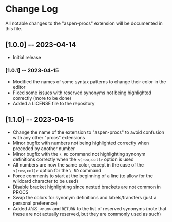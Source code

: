 # Change Log

All notable changes to the "aspen-procs" extension will be documented in this file.


## [1.0.0] -- 2023-04-14

- Initial release

### [1.0.1] -- 2023-04-15

- Modified the names of some syntax patterns to change their color in the editor
- Fixed some issues with reserved synonyms not being highlighted correctly (more to be done)
- Added a LICENSE file to the repository

## [1.1.0] -- 2023-04-15
- Change the name of the extension to "aspen-procs" to avoid confusion with any other "procs" extensions
- Minor bugfix with numbers not being highlighted correctly when preceded by another number
- Minor bugfix with the `\ RD` command not highlighting synonym definitions correctly when the `<(row,col)>` option is used
- All numbers are now the same color, except in the case of the `<(row,col)>` option for the `\ RD` command
- Force comments to start at the beginning of a line (to allow for the wildcard character to be used)
- Disable bracket highlighting since nested brackets are not common in PROCS
- Swap the colors for synonym definitions and labels/transfers (just a personal preference)
- Added `ARGS_<num>` and `RETURN` to the list of reserved synonyms (note that these are not actually reserved, but they are commonly used as such)